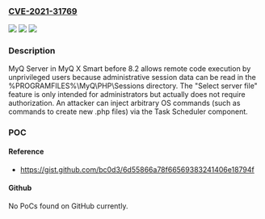 ### [CVE-2021-31769](https://cve.mitre.org/cgi-bin/cvename.cgi?name=CVE-2021-31769)
![](https://img.shields.io/static/v1?label=Product&message=n%2Fa&color=blue)
![](https://img.shields.io/static/v1?label=Version&message=n%2Fa&color=blue)
![](https://img.shields.io/static/v1?label=Vulnerability&message=n%2Fa&color=brighgreen)

### Description

MyQ Server in MyQ X Smart before 8.2 allows remote code execution by unprivileged users because administrative session data can be read in the %PROGRAMFILES%\MyQ\PHP\Sessions directory. The "Select server file" feature is only intended for administrators but actually does not require authorization. An attacker can inject arbitrary OS commands (such as commands to create new .php files) via the Task Scheduler component.

### POC

#### Reference
- https://gist.github.com/bc0d3/6d55866a78f66569383241406e18794f

#### Github
No PoCs found on GitHub currently.

